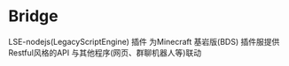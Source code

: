 # Bridge

LSE-nodejs(LegacyScriptEngine) 插件
为Minecraft 基岩版(BDS) 插件服提供Restful风格的API 与其他程序(网页、群聊机器人等)联动

